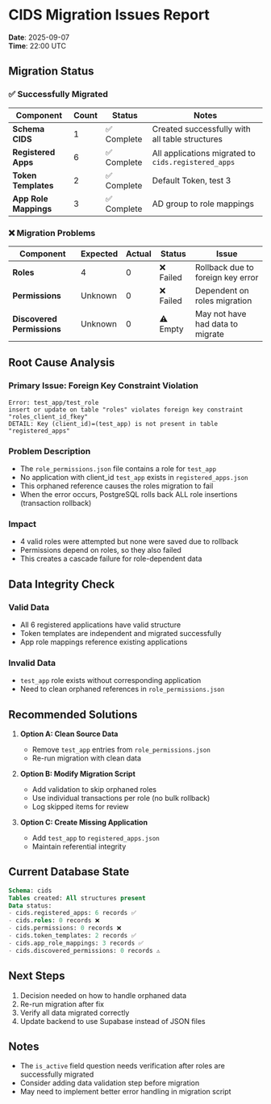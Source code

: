 # CIDS Migration Issues Report

**Date**: 2025-09-07  
**Time**: 22:00 UTC

## Migration Status

### ✅ Successfully Migrated

| Component | Count | Status | Notes |
|-----------|-------|--------|-------|
| **Schema CIDS** | 1 | ✅ Complete | Created successfully with all table structures |
| **Registered Apps** | 6 | ✅ Complete | All applications migrated to `cids.registered_apps` |
| **Token Templates** | 2 | ✅ Complete | Default Token, test 3 |
| **App Role Mappings** | 3 | ✅ Complete | AD group to role mappings |

### ❌ Migration Problems

| Component | Expected | Actual | Status | Issue |
|-----------|----------|--------|--------|-------|
| **Roles** | 4 | 0 | ❌ Failed | Rollback due to foreign key error |
| **Permissions** | Unknown | 0 | ❌ Failed | Dependent on roles migration |
| **Discovered Permissions** | Unknown | 0 | ⚠️ Empty | May not have had data to migrate |

## Root Cause Analysis

### Primary Issue: Foreign Key Constraint Violation
```
Error: test_app/test_role
insert or update on table "roles" violates foreign key constraint "roles_client_id_fkey"
DETAIL: Key (client_id)=(test_app) is not present in table "registered_apps"
```

### Problem Description
- The `role_permissions.json` file contains a role for `test_app`
- No application with client_id `test_app` exists in `registered_apps.json`
- This orphaned reference causes the roles migration to fail
- When the error occurs, PostgreSQL rolls back ALL role insertions (transaction rollback)

### Impact
- 4 valid roles were attempted but none were saved due to rollback
- Permissions depend on roles, so they also failed
- This creates a cascade failure for role-dependent data

## Data Integrity Check

### Valid Data
- All 6 registered applications have valid structure
- Token templates are independent and migrated successfully
- App role mappings reference existing applications

### Invalid Data
- `test_app` role exists without corresponding application
- Need to clean orphaned references in `role_permissions.json`

## Recommended Solutions

1. **Option A: Clean Source Data**
   - Remove `test_app` entries from `role_permissions.json`
   - Re-run migration with clean data

2. **Option B: Modify Migration Script**
   - Add validation to skip orphaned roles
   - Use individual transactions per role (no bulk rollback)
   - Log skipped items for review

3. **Option C: Create Missing Application**
   - Add `test_app` to `registered_apps.json`
   - Maintain referential integrity

## Current Database State

```sql
Schema: cids
Tables created: All structures present
Data status:
- cids.registered_apps: 6 records ✅
- cids.roles: 0 records ❌
- cids.permissions: 0 records ❌
- cids.token_templates: 2 records ✅
- cids.app_role_mappings: 3 records ✅
- cids.discovered_permissions: 0 records ⚠️
```

## Next Steps
1. Decision needed on how to handle orphaned data
2. Re-run migration after fix
3. Verify all data migrated correctly
4. Update backend to use Supabase instead of JSON files

## Notes
- The `is_active` field question needs verification after roles are successfully migrated
- Consider adding data validation step before migration
- May need to implement better error handling in migration script